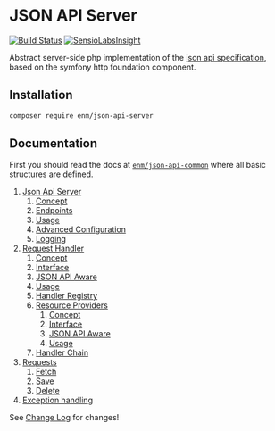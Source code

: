 JSON API Server
===============
[![Build Status](https://travis-ci.org/eosnewmedia/JSON-API-Server.svg?branch=master)](https://travis-ci.org/eosnewmedia/JSON-API-Server)
[![SensioLabsInsight](https://insight.sensiolabs.com/projects/a67be0a4-39d7-4392-94ce-6377d34fe688/mini.png)](https://insight.sensiolabs.com/projects/a67be0a4-39d7-4392-94ce-6377d34fe688)

Abstract server-side php implementation of the [json api specification](http://jsonapi.org/format/), based on the symfony http foundation component.

## Installation

```sh
composer require enm/json-api-server
```

## Documentation
First you should read the docs at [`enm/json-api-common`](https://eosnewmedia.github.io/JSON-API-Common/) where all basic structures are defined.

1. [Json Api Server](docs/json-api-server/index.md)
    1. [Concept](docs/json-api-server/index.md#concept)
    1. [Endpoints](docs/json-api-server/index.md#endpoints)
    1. [Usage](docs/json-api-server/index.md#usage)
    1. [Advanced Configuration](docs/json-api-server/index.md#advanced-configuration)
    1. [Logging](docs/json-api-server/index.md#logging)
1. [Request Handler](docs/request-handler/index.md)
    1. [Concept](docs/request-handler/index.md#concept)
    1. [Interface](docs/request-handler/index.md#interface)
    1. [JSON API Aware](docs/request-handler/index.md#json-api-aware)
    1. [Usage](docs/request-handler/index.md#usage)
    1. [Handler Registry](docs/request-handler/index.md#handler-registry)
    1. [Resource Providers](docs/request-handler/index.md#resource-providers)
        1. [Concept](docs/request-handler/resource-providers/index.md#concept)
        1. [Interface](docs/request-handler/resource-providers/index.md#interface)
        1. [JSON API Aware](docs/request-handler/resource-providers/index.md#json-api-aware)
        1. [Usage](docs/request-handler/resource-providers/index.md#usage)
    1. [Handler Chain](docs/request-handler/index.md#handler-chain)
1. [Requests](docs/requests/index.md)
    1. [Fetch](docs/requests/index.md#fetch)
    1. [Save](docs/requests/index.md#save)
    1. [Delete](docs/requests/index.md#delete)
1. [Exception handling](docs/exception-handling/index.md)

See [Change Log](CHANGELOG.md) for changes!
